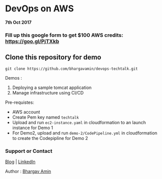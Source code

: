 # DevOps on AWS

**7th Oct 2017** 

### **Fill up this google form to get $100 AWS credits:** https://goo.gl/PjTXkb

## Clone this repository for demo 

`git clone https://github.com/bhargavamin/devops-techtalk.git`

Demos :
1. Deploying a sample tomcat application
2. Manage infrastructure using CI/CD


Pre-requistes:
- AWS account
- Create Pem key named `techtalk`
- Upload and run `ec2-instance.yaml` in cloudformation to an launch instance for Demo 1
- For Demo2, upload and run `demo-2/CodePipeline.yml` in cloudformation to create the Codepipline for Demo 2



### Support or Contact
[Blog](http://bhargavamin.com/blog)  |  [LinkedIn](https://www.linkedin.com/in/bhargavamin/)

Author : [Bhargav Amin](http://bhargavamin.com)
